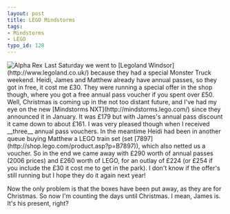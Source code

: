 ```yaml
---
layout: post
title: LEGO Mindstorms
tags:
- Mindstorms
- LEGO
typo_id: 128
---
```

<img src="http://evansweb.info/files/2006-09-28_alpha_rex.gif" alt="Alpha Rex" style="float:left;margin-right:5px;" />
Last Saturday we went to [Legoland Windsor](http://www.legoland.co.uk/)
because they had a special Monster Truck weekend.  Heidi, James and Matthew already have
annual passes, so they got in free, it cost me &pound;30.  They were running a special offer
in the shop though, where you got a free annual pass voucher if you spent over &pound;50.
Well, Christmas is coming up in the not too distant future, and I've had my eye on
the new [Mindstorms NXT](http://mindstorms.lego.com/) since they announced it in
January.  It was &pound;179 but with James's annual pass discount it came down to about
&pound;161.  I was very pleased though when I received __three__ annual pass vouchers.
In the meantime Heidi had been in another queue buying Matthew a LEGO train set
(set [7897](http://shop.lego.com/product.asp?p=B7897)), which also netted us a voucher.
So in the end we came away with &pound;290 worth of annual passes (2006 prices) and
&pound;260 worth of LEGO, for an outlay of &pound;224 (or &pound;254 if you include the
&pound;30 it cost me to get in the park).  I don't know if the offer's still running
but I hope they do it again next year!

Now the only problem is that the boxes have been put away, as they are for Christmas.
So now I'm counting the days until Christmas.  I mean, James is.  It's his present, right?
